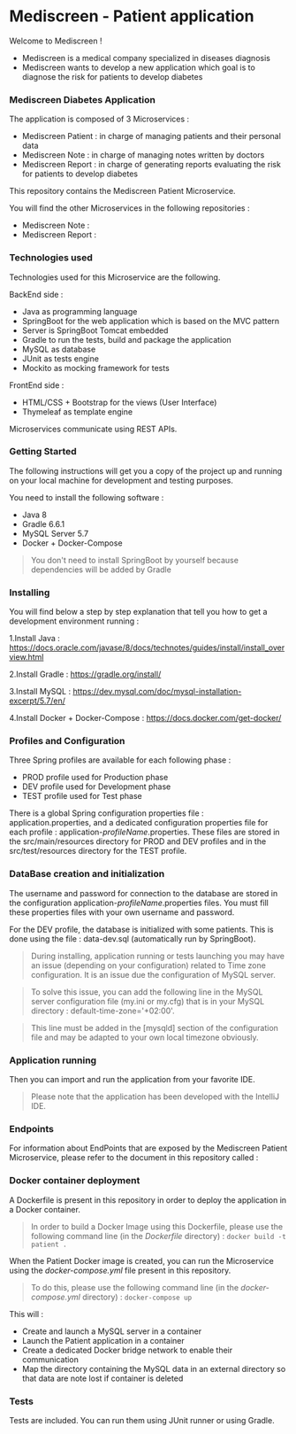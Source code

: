 # Mediscreen - Patient application
Welcome to Mediscreen !

- Mediscreen is a medical company specialized in diseases diagnosis
- Mediscreen wants to develop a new application which goal is to diagnose the risk for patients to develop diabetes

### Mediscreen Diabetes Application

The application is composed of 3 Microservices :
- Mediscreen Patient : in charge of managing patients and their personal data
- Mediscreen Note : in charge of managing notes written by doctors
- Mediscreen Report : in charge of generating reports evaluating the risk for patients to develop diabetes

This repository contains the Mediscreen Patient Microservice.

You will find the other Microservices in the following repositories :
- Mediscreen Note : 
- Mediscreen Report : 

### Technologies used

Technologies used for this Microservice are the following.

BackEnd side :
- Java as programming language
- SpringBoot for the web application which is based on the MVC pattern
- Server is SpringBoot Tomcat embedded
- Gradle to run the tests, build and package the application
- MySQL as database
- JUnit as tests engine
- Mockito as mocking framework for tests

FrontEnd side :
- HTML/CSS + Bootstrap for the views (User Interface)
- Thymeleaf as template engine

Microservices communicate using REST APIs.

### Getting Started

The following instructions will get you a copy of the project up and running on your local machine for development and testing purposes.

You need to install the following software :

- Java 8
- Gradle 6.6.1
- MySQL Server 5.7
- Docker + Docker-Compose
>You don't need to install SpringBoot by yourself because dependencies will be added by Gradle

### Installing

You will find below a step by step explanation that tell you how to get a development environment running :

1.Install Java :
<https://docs.oracle.com/javase/8/docs/technotes/guides/install/install_overview.html>

2.Install Gradle :
<https://gradle.org/install/>

3.Install MySQL :
<https://dev.mysql.com/doc/mysql-installation-excerpt/5.7/en/>

4.Install Docker + Docker-Compose :
<https://docs.docker.com/get-docker/>

### Profiles and Configuration

Three Spring profiles are available for each following phase :

- PROD profile used for Production phase
- DEV profile used for Development phase
- TEST profile used for Test phase

There is a global Spring configuration properties file : application.properties, and a dedicated configuration properties file for each profile : application-*profileName*.properties. 
These files are stored in the src/main/resources directory for PROD and DEV profiles and in the src/test/resources directory for the TEST profile.

### DataBase creation and initialization

The username and password for connection to the database are stored in the configuration application-*profileName*.properties files. You must fill these properties files with your own username and password.

For the DEV profile, the database is initialized with some patients. This is done using the file : data-dev.sql (automatically run by SpringBoot).

>During installing, application running or tests launching you may have an issue (depending on your configuration) related to Time zone configuration. It is an issue due the configuration of MySQL server.

>To solve this issue, you can add the following line in the MySQL server configuration file (my.ini or my.cfg) that is in your MySQL directory : default-time-zone='+02:00'.

>This line must be added in the [mysqld] section of the configuration file and may be adapted to your own local timezone obviously.

### Application running

Then you can import and run the application from your favorite IDE.

>Please note that the application has been developed with the IntelliJ IDE.

### Endpoints

For information about EndPoints that are exposed by the Mediscreen Patient Microservice, please refer to the document in this repository called : 

### Docker container deployment

A Dockerfile is present in this repository in order to deploy the application in a Docker container.
>In order to build a Docker Image using this Dockerfile, please use the following command line (in the *Dockerfile* directory) :
`docker build -t patient .`

When the Patient Docker image is created, you can run the Microservice using the *docker-compose.yml* file present in this repository.
>To do this, please use the following command line (in the *docker-compose.yml* directory) :
`docker-compose up`
 
This will :
- Create and launch a MySQL server in a container
- Launch the Patient application in a container
- Create a dedicated Docker bridge network to enable their communication 
- Map the directory containing the MySQL data in an external directory so that data are note lost if container is deleted
 
### Tests

Tests are included. You can run them using JUnit runner or using Gradle.
